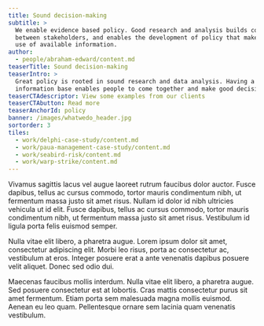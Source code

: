 ```yaml
---
title: Sound decision-making
subtitle: >
  We enable evidence based policy. Good research and analysis builds consensus
  between stakeholders, and enables the development of policy that makes best
  use of available information.
author:
  - people/abraham-edward/content.md
teaserTitle: Sound decision-making
teaserIntro: >
  Great policy is rooted in sound research and data analysis. Having a trusted
  information base enables people to come together and make good decisions.
teaserCTAdescriptor: View some examples from our clients
teaserCTAbutton: Read more
teaserAnchorId: policy
banner: /images/whatwedo_header.jpg
sortorder: 3
tiles:
  - work/delphi-case-study/content.md
  - work/paua-management-case-study/content.md
  - work/seabird-risk/content.md
  - work/warp-strike/content.md
---
```


Vivamus sagittis lacus vel augue laoreet rutrum faucibus dolor auctor. Fusce dapibus, tellus ac cursus commodo, tortor mauris condimentum nibh, ut fermentum massa justo sit amet risus. Nullam id dolor id nibh ultricies vehicula ut id elit. Fusce dapibus, tellus ac cursus commodo, tortor mauris condimentum nibh, ut fermentum massa justo sit amet risus. Vestibulum id ligula porta felis euismod semper.

Nulla vitae elit libero, a pharetra augue. Lorem ipsum dolor sit amet, consectetur adipiscing elit. Morbi leo risus, porta ac consectetur ac, vestibulum at eros. Integer posuere erat a ante venenatis dapibus posuere velit aliquet. Donec sed odio dui.

Maecenas faucibus mollis interdum. Nulla vitae elit libero, a pharetra augue. Sed posuere consectetur est at lobortis. Cras mattis consectetur purus sit amet fermentum. Etiam porta sem malesuada magna mollis euismod. Aenean eu leo quam. Pellentesque ornare sem lacinia quam venenatis vestibulum.
